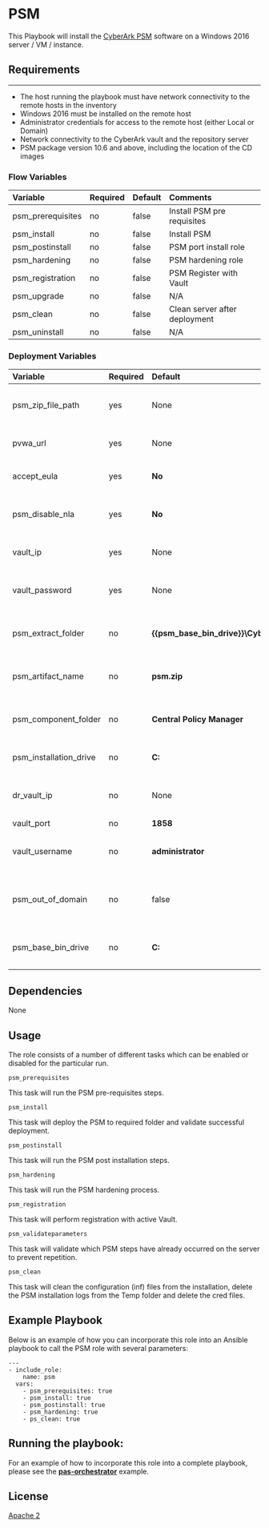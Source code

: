 # PSM

This Playbook will install the [CyberArk PSM](https://www.cyberark.com/products/privileged-account-security-solution/core-privileged-account-security/) software on a Windows 2016 server / VM / instance.


## Requirements
------------
- The host running the playbook must have network connectivity to the remote hosts in the inventory
- Windows 2016 must be installed on the remote host
- Administrator credentials for access to the remote host (either Local or Domain)
- Network connectivity to the CyberArk vault and the repository server
- PSM package version 10.6 and above, including the location of the CD images

### Flow Variables

Variable                         | Required     | Default                                   | Comments
:--------------------------------|:-------------|:------------------------------------------|:---------
psm_prerequisites                | no           | false                                     | Install PSM pre requisites
psm_install                      | no           | false                                     | Install PSM
psm_postinstall                  | no           | false                                     | PSM port install role
psm_hardening                    | no           | false                                     | PSM hardening role
psm_registration                 | no           | false                                     | PSM Register with Vault
psm_upgrade                      | no           | false                                     | N/A
psm_clean                        | no           | false                                     | Clean server after deployment
psm_uninstall                    | no           | false                                     | N/A

### Deployment Variables

Variable                         | Required     | Default                                              | Comments         
:--------------------------------|:-------------|:-----------------------------------------------------|:---------
psm_zip_file_path                | yes          | None                                                 | Zip File path of CyberArk packages
pvwa_url                         | yes          | None                                                 | URL of registered PVWA                 
accept_eula                      | yes          | **No**                                               | Accepting EULA condition       
psm_disable_nla                  | yes          | **No**                                               | This will disable NLA on the server
vault_ip                         | yes          | None                                                 | Vault IP to perform registration   
vault_password                   | yes          | None                                                 | Vault password to perform registration
psm_extract_folder               | no           | **{{psm_base_bin_drive}}\\Cyberark\\packages**       | Path to extract the CyberArk packages
psm_artifact_name                | no           | **psm.zip**                                          | Zip file name of PSM package
psm_component_folder             | no           | **Central Policy Manager**                           | The name of PSM unzip folder
psm_installation_drive           | no           | **C:**                                               | Base drive to install PSM
dr_vault_ip                      | no           | None                                                 | Vault DR IP address to perform registration
vault_port                       | no           | **1858**                                             | Vault port
vault_username                   | no           | **administrator**                                    | Vault username to perform registration
psm_out_of_domain                | no           | false                                                | Flag to determine if server is out of domain
psm_base_bin_drive               | no           | **C:**                                               | Base path to extract CyberArk packages


## Dependencies
None

## Usage
The role consists of a number of different tasks which can be enabled or disabled for the particular
run.

`psm_prerequisites`

This task will run the PSM pre-requisites steps.

`psm_install`

This task will deploy the PSM to required folder and validate successful deployment.

`psm_postinstall`

This task will run the PSM post installation steps.

`psm_hardening`

This task will run the PSM hardening process.

`psm_registration`

This task will perform registration with active Vault.

`psm_validateparameters`

This task will validate which PSM steps have already occurred on the server to prevent repetition.

`psm_clean`

This task will clean the configuration (inf) files from the installation, delete the
PSM installation logs from the Temp folder and delete the cred files.


## Example Playbook
Below is an example of how you can incorporate this role into an Ansible playbook
to call the PSM role with several parameters:

```
---
- include_role:
    name: psm
  vars:
    - psm_prerequisites: true
    - psm_install: true
    - psm_postinstall: true
    - psm_hardening: true
    - ps_clean: true
```

## Running the  playbook:

For an example of how to incorporate this role into a complete playbook, please see the
**[pas-orchestrator](https://github.com/cyberark/pas-orchestrator)** example.

## License

[Apache 2](LICENSE)
